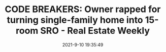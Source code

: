 ---
"title": "CODE BREAKERS: Owner rapped for turning single-family home into 15-room SRO - Real Estate Weekly"
"date": "2021-9-10 19:35:49"
"feed_name": "GOOGLENEWSCONSTRUCTION"
"feed_website": "https://news.google.com/search?q=construction%2Bincident&hl=en-US&gl=US&ceid=US:en"
"feed_rss": "https://news.google.com/rss/search?q=construction%2Bincident&hl=en-US&gl=US&ceid=US:en"
"link": "https://rew-online.com/code-breakers-owner-rapped-for-turning-single-family-home-into-15-room-sro/"
"file": "_posts/2021-1-1-c2011d0fd3e5bbe5624135670e3c6cb238b59ee4.md"
"accident": "0"
"drilling": "0"
---
